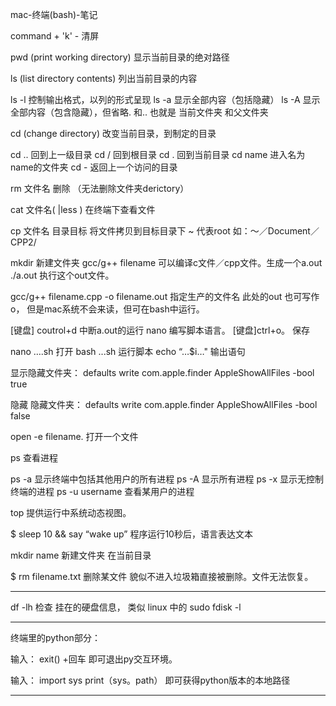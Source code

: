 mac-终端(bash)-笔记


command + 'k' - 清屏

pwd (print working directory) 显示当前目录的绝对路径

ls (list directory contents)  列出当前目录的内容

ls -l  控制输出格式，以列的形式呈现
ls -a  显示全部内容（包括隐藏）
ls -A 显示全部内容（包含隐藏），但省略.  和.. 也就是 当前文件夹 和父文件夹


cd (change directory) 改变当前目录，到制定的目录

cd .. 回到上一级目录
cd / 回到根目录
cd . 回到当前目录
cd name 进入名为name的文件夹
cd - 返回上一个访问的目录


rm 文件名 删除 （无法删除文件夹derictory）

cat 文件名( |less ) 在终端下查看文件

cp 文件名 目录目标 将文件拷贝到目标目录下
~ 代表root  如：～／Document／CPP2/

mkdir  新建文件夹
gcc/g++ filename 可以编译c文件／cpp文件。生成一个a.out
./a.out     执行这个out文件。

gcc/g++ filename.cpp -o filename.out  指定生产的文件名
此处的out 也可写作    o， 但是mac系统不会来读，但可在bash中运行。

[键盘] coutrol+d 中断a.out的运行
nano  编写脚本语言。
[键盘]ctrl+o。 保存

nano ….sh     打开
bash ...sh    运行脚本
echo “…$i…"   输出语句


显示隐藏文件夹：
defaults write com.apple.finder AppleShowAllFiles -bool true

隐藏 隐藏文件夹：
defaults write com.apple.finder AppleShowAllFiles -bool false

open -e filename. 打开一个文件

ps 查看进程

ps -a 显示终端中包括其他用户的所有进程
ps -A 显示所有进程
ps -x 显示无控制终端的进程
ps -u username 查看某用户的进程

top 提供运行中系统动态视图。

$ sleep 10 && say “wake up” 程序运行10秒后，语言表达文本


mkdir name 新建文件夹 在当前目录

$ rm filename.txt  删除某文件 貌似不进入垃圾箱直接被删除。文件无法恢复。

---------------------

df -lh
	检查 挂在的硬盘信息，
	类似 linux 中的 sudo fdisk -l


---------------------
终端里的python部分：

输入： exit() +回车
即可退出py交互环境。

输入： import sys
     print（sys。path）
即可获得python版本的本地路径

-----------------------














